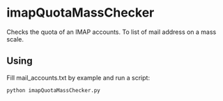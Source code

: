 imapQuotaMassChecker
====================

Checks the quota of an IMAP accounts. To list of mail address on a mass scale.


## Using

Fill mail_accounts.txt by example and run a script:

    python imapQuotaMassChecker.py
